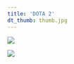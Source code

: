 ```yaml
---
title: 'DOTA 2'
dt_thumb: thumb.jpg
---
```


![](https://mir-s3-cdn-cf.behance.net/project_modules/1400/13b91153178929.592b6ae921644.jpg)

![](https://mir-s3-cdn-cf.behance.net/project_modules/1400/eb98fa53178929.592b6ae921dd7.jpg)